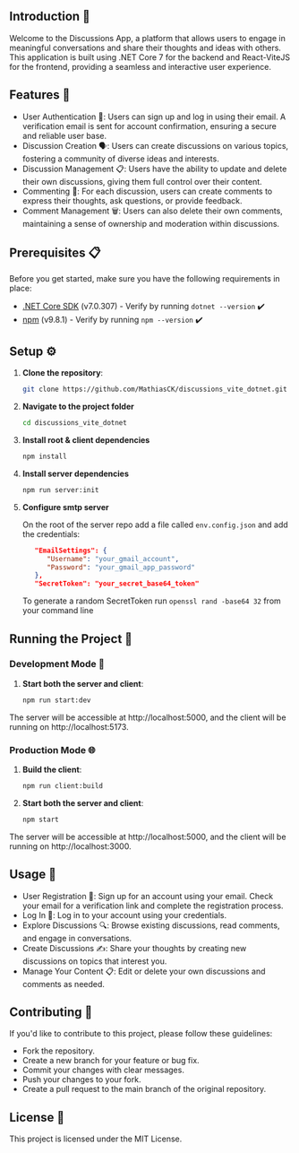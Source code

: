 ## Introduction 📝

Welcome to the Discussions App, a platform that allows users to engage in meaningful conversations and share their thoughts and ideas with others. This application is built using .NET Core 7 for the backend and React-ViteJS for the frontend, providing a seamless and interactive user experience.

## Features 🌟

- User Authentication 🔐: Users can sign up and log in using their email. A verification email is sent for account confirmation, ensuring a secure and reliable user base.
- Discussion Creation 🗣️: Users can create discussions on various topics, fostering a community of diverse ideas and interests.
- Discussion Management 📋: Users have the ability to update and delete their own discussions, giving them full control over their content.
- Commenting 💬: For each discussion, users can create comments to express their thoughts, ask questions, or provide feedback.
- Comment Management 🗑️: Users can also delete their own comments, maintaining a sense of ownership and moderation within discussions.

## Prerequisites 📋

Before you get started, make sure you have the following requirements in place:

- [.NET Core SDK](https://dotnet.microsoft.com/download) (v7.0.307) - Verify by running `dotnet --version` ✔️
- [npm](https://www.npmjs.com/) (v9.8.1) - Verify by running `npm --version` ✔️

## Setup ⚙️

1. **Clone the repository**:

   ```bash
   git clone https://github.com/MathiasCK/discussions_vite_dotnet.git
   ```

2. **Navigate to the project folder**

   ```bash
   cd discussions_vite_dotnet
   ```

3. **Install root & client dependencies**

   ```bash
   npm install
   ```

4. **Install server dependencies**

   ```bash
   npm run server:init
   ```

5. **Configure smtp server**

   On the root of the server repo add a file called `env.config.json` and add the credentials:

   ```json
      "EmailSettings": {
         "Username": "your_gmail_account",
         "Password": "your_gmail_app_password"
      },
      "SecretToken": "your_secret_base64_token"
   ```

   To generate a random SecretToken run `openssl rand -base64 32` from your command line

## Running the Project 🚀

### Development Mode 🔧

1. **Start both the server and client**:

   ```bash
   npm run start:dev
   ```

The server will be accessible at http://localhost:5000, and the client will be running on http://localhost:5173.

### Production Mode 🌐

1. **Build the client**:

   ```bash
   npm run client:build
   ```

2. **Start both the server and client**:

   ```bash
   npm start
   ```

The server will be accessible at http://localhost:5000, and the client will be running on http://localhost:3000.

## Usage 📖

- User Registration 📝: Sign up for an account using your email. Check your email for a verification link and complete the registration process.
- Log In 🔑: Log in to your account using your credentials.
- Explore Discussions 🔍: Browse existing discussions, read comments, and engage in conversations.
- Create Discussions ✍️: Share your thoughts by creating new discussions on topics that interest you.
- Manage Your Content 📋: Edit or delete your own discussions and comments as needed.

## Contributing 🤝

If you'd like to contribute to this project, please follow these guidelines:

- Fork the repository.
- Create a new branch for your feature or bug fix.
- Commit your changes with clear messages.
- Push your changes to your fork.
- Create a pull request to the main branch of the original repository.

## License 📄

This project is licensed under the MIT License.
